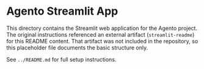 # Agento Streamlit App

This directory contains the Streamlit web application for the Agento project. The original instructions referenced an external artifact (`streamlit-readme`) for this README content. That artifact was not included in the repository, so this placeholder file documents the basic structure only.

See `../README.md` for full setup instructions.

